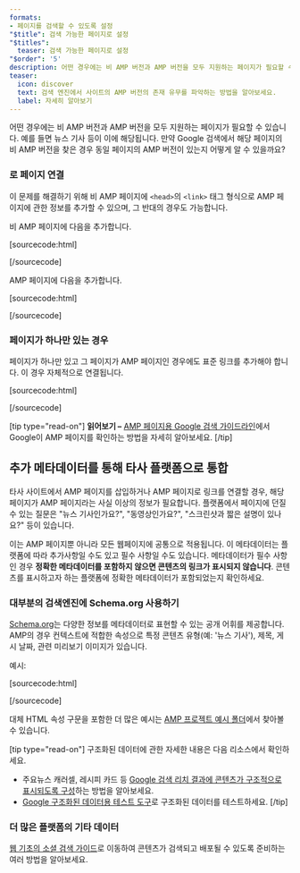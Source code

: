 ```yaml
---
formats:
- 페이지를 검색할 수 있도록 설정
"$title": 검색 가능한 페이지로 설정
"$titles":
  teaser: 검색 가능한 페이지로 설정
"$order": '5'
description: 어떤 경우에는 비 AMP 버전과 AMP 버전을 모두 지원하는 페이지가 필요할 수 있습니다.  예를 들면 뉴스 기사 등이 이에 해당됩니다...
teaser:
  icon: discover
  text: 검색 엔진에서 사이트의 AMP 버전의 존재 유무를 파악하는 방법을 알아보세요.
  label: 자세히 알아보기
---
```


어떤 경우에는 비 AMP 버전과 AMP 버전을 모두 지원하는 페이지가 필요할 수 있습니다. 예를 들면 뉴스 기사 등이 이에 해당됩니다. 만약 Google 검색에서 해당 페이지의 비 AMP 버전을 찾은 경우 동일 페이지의 AMP 버전이 있는지 어떻게 알 수 있을까요?

### <link>로 페이지 연결

이 문제를 해결하기 위해 비 AMP 페이지에 `<head>`의 `<link>` 태그 형식으로 AMP 페이지에 관한 정보를 추가할 수 있으며, 그 반대의 경우도 가능합니다.

비 AMP 페이지에 다음을 추가합니다.

[sourcecode:html]

<link rel="amphtml" href="https://www.example.com/url/to/amp/document.html">
[/sourcecode]

AMP 페이지에 다음을 추가합니다.

[sourcecode:html]

<link rel="canonical" href="https://www.example.com/url/to/full/document.html">
[/sourcecode]

### 페이지가 하나만 있는 경우

페이지가 하나만 있고 그 페이지가 AMP 페이지인 경우에도 표준 링크를 추가해야 합니다. 이 경우 자체적으로 연결됩니다.

[sourcecode:html]

<link rel="canonical" href="https://www.example.com/url/to/amp/document.html">
[/sourcecode]

[tip type="read-on"] <strong>읽어보기 –</strong> [AMP 페이지용 Google 검색 가이드라인](https://support.google.com/webmasters/answer/6340290)에서 Google이 AMP 페이지를 확인하는 방법을 자세히 알아보세요. [/tip]

## 추가 메타데이터를 통해 타사 플랫폼으로 통합 <a name="integrate-with-third-party-platforms-through-additional-metadata"></a>

타사 사이트에서 AMP 페이지를 삽입하거나 AMP 페이지로 링크를 연결할 경우, 해당 페이지가 AMP 페이지라는 사실 이상의 정보가 필요합니다. 플랫폼에서 페이지에 던질 수 있는 질문은 "뉴스 기사인가요?", "동영상인가요?", "스크린샷과 짧은 설명이 있나요?" 등이 있습니다.

이는 AMP 페이지뿐 아니라 모든 웹페이지에 공통으로 적용됩니다. 이 메타데이터는 플랫폼에 따라 추가사항일 수도 있고 필수 사항일 수도 있습니다. 메타데이터가 필수 사항인 경우 **정확한 메타데이터를 포함하지 않으면 콘텐츠의 링크가 표시되지 않습니다**. 콘텐츠를 표시하고자 하는 플랫폼에 정확한 메타데이터가 포함되었는지 확인하세요.

### 대부분의 검색엔진에 Schema.org 사용하기

[Schema.org](http://schema.org/)는 다양한 정보를 메타데이터로 표현할 수 있는 공개 어휘를 제공합니다. AMP의 경우 컨텍스트에 적합한 속성으로 특정 콘텐츠 유형(예: '뉴스 기사'), 제목, 게시 날짜, 관련 미리보기 이미지가 있습니다.

예시:

[sourcecode:html]

<script type="application/ld+json">
  {
    "@context": "http://schema.org",
    "@type": "NewsArticle",
    "mainEntityOfPage": "http://cdn.ampproject.org/article-metadata.html",
    "headline": "Lorem Ipsum",
    "datePublished": "1907-05-05T12:02:41Z",
    "dateModified": "1907-05-05T12:02:41Z",
    "description": "The Catiline Orations continue to beguile engineers and designers alike -- but can it stand the test of time?",
    "author": {
      "@type": "Person",
      "name": "Jordan M Adler"
    },
    "publisher": {
      "@type": "Organization",
      "name": "Google",
      "logo": {
        "@type": "ImageObject",
        "url": "http://cdn.ampproject.org/logo.jpg",
        "width": 600,
        "height": 60
      }
    },
    "image": {
      "@type": "ImageObject",
      "url": "http://cdn.ampproject.org/leader.jpg",
      "height": 2000,
      "width": 800
    }
  }
</script>

[/sourcecode]

대체 HTML 속성 구문을 포함한 더 많은 예시는 [AMP 프로젝트 예시 폴더](https://github.com/ampproject/amphtml/tree/master/examples/metadata-examples)에서 찾아볼 수 있습니다.

[tip type="read-on"] 구조화된 데이터에 관한 자세한 내용은 다음 리소스에서 확인하세요.

- 주요뉴스 캐러셀, 레시피 카드 등 [Google 검색 리치 결과에 콘텐츠가 구조적으로 표시되도록 구성](https://developers.google.com/search/docs/guides/mark-up-content)하는 방법을 알아보세요.
- [Google 구조화된 데이터용 테스트 도구](https://developers.google.com/structured-data/testing-tool/)로 구조화된 데이터를 테스트하세요. [/tip]

### 더 많은 플랫폼의 기타 데이터

[웹 기초의 소셜 검색 가이드](https://developers.google.com/web/fundamentals/discovery-and-monetization/social-discovery/)로 이동하여 콘텐츠가 검색되고 배포될 수 있도록 준비하는 여러 방법을 알아보세요.
